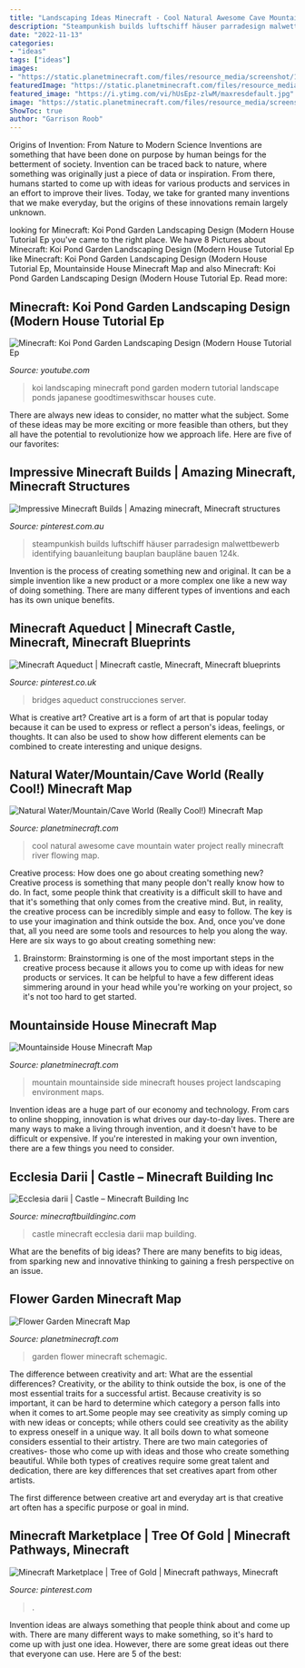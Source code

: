 ```yaml
---
title: "Landscaping Ideas Minecraft - Cool Natural Awesome Cave Mountain Water Project Really Minecraft River Flowing Map"
description: "Steampunkish builds luftschiff häuser parradesign malwettbewerb identifying bauanleitung bauplan baupläne bauen 124k"
date: "2022-11-13"
categories:
- "ideas"
tags: ["ideas"]
images:
- "https://static.planetminecraft.com/files/resource_media/screenshot/1228/2012-07-11_130737_2865187.jpg"
featuredImage: "https://static.planetminecraft.com/files/resource_media/screenshot/1211/2012-03-14_232034_1703735.jpg"
featured_image: "https://i.ytimg.com/vi/hUsEpz-zlwM/maxresdefault.jpg"
image: "https://static.planetminecraft.com/files/resource_media/screenshot/1334/2013-08-22_170625_6245282.jpg"
ShowToc: true
author: "Garrison Roob"
---
```



Origins of Invention: From Nature to Modern Science
Inventions are something that have been done on purpose by human beings for the betterment of society. Invention can be traced back to nature, where something was originally just a piece of data or inspiration. From there, humans started to come up with ideas for various products and services in an effort to improve their lives. Today, we take for granted many inventions that we make everyday, but the origins of these innovations remain largely unknown.

	

		
looking for Minecraft: Koi Pond Garden Landscaping Design (Modern House Tutorial Ep you've came to the right place. We have 8 Pictures about Minecraft: Koi Pond Garden Landscaping Design (Modern House Tutorial Ep like Minecraft: Koi Pond Garden Landscaping Design (Modern House Tutorial Ep, Mountainside House Minecraft Map and also Minecraft: Koi Pond Garden Landscaping Design (Modern House Tutorial Ep. Read more:
		
    
## Minecraft: Koi Pond Garden Landscaping Design (Modern House Tutorial Ep

<img loading=lazy src="https://i.ytimg.com/vi/hUsEpz-zlwM/maxresdefault.jpg" onerror="this.onerror=null;this.src='https://tse3.mm.bing.net/th?id=OIP.fdZb7rkQWEMrOiB92oC2DAHaEK&amp;pid=15.1';" alt="Minecraft: Koi Pond Garden Landscaping Design (Modern House Tutorial Ep">

_Source: youtube.com_

>koi landscaping minecraft pond garden modern tutorial landscape ponds japanese goodtimeswithscar houses cute. 

	

There are always new ideas to consider, no matter what the subject. Some of these ideas may be more exciting or more feasible than others, but they all have the potential to revolutionize how we approach life. Here are five of our favorites: 

    
## Impressive Minecraft Builds | Amazing Minecraft, Minecraft Structures

<img loading=lazy src="https://i.pinimg.com/736x/e5/3a/03/e53a039178c8ac07cfc01413de86a210.jpg" onerror="this.onerror=null;this.src='https://tse2.mm.bing.net/th?id=OIP.Xqe4xIxE9NGqVBY8qRr02AHaJ3&amp;pid=15.1';" alt="Impressive Minecraft Builds | Amazing minecraft, Minecraft structures">

_Source: pinterest.com.au_

>steampunkish builds luftschiff häuser parradesign malwettbewerb identifying bauanleitung bauplan baupläne bauen 124k. 

	

Invention is the process of creating something new and original. It can be a simple invention like a new product or a more complex one like a new way of doing something. There are many different types of inventions and each has its own unique benefits.

    
## Minecraft Aqueduct | Minecraft Castle, Minecraft, Minecraft Blueprints

<img loading=lazy src="https://i.pinimg.com/736x/41/83/c8/4183c8de69dd39be29f504fef103670d.jpg" onerror="this.onerror=null;this.src='https://tse3.mm.bing.net/th?id=OIP.GEBL83mtbVyw_Lv8mCDoCAHaEK&amp;pid=15.1';" alt="Minecraft Aqueduct | Minecraft castle, Minecraft, Minecraft blueprints">

_Source: pinterest.co.uk_

>bridges aqueduct construcciones server. 

	

What is creative art?
Creative art is a form of art that is popular today because it can be used to express or reflect a person's ideas, feelings, or thoughts. It can also be used to show how different elements can be combined to create interesting and unique designs.

    
## Natural Water/Mountain/Cave World (Really Cool!) Minecraft Map

<img loading=lazy src="https://static.planetminecraft.com/files/resource_media/screenshot/1228/2012-07-11_130737_2865187.jpg" onerror="this.onerror=null;this.src='https://tse3.mm.bing.net/th?id=OIP.5g9qrjsufwc8XZs2ZFzABQHaFk&amp;pid=15.1';" alt="Natural Water/Mountain/Cave World (Really Cool!) Minecraft Map">

_Source: planetminecraft.com_

>cool natural awesome cave mountain water project really minecraft river flowing map. 

	

Creative process: How does one go about creating something new?
Creative process is something that many people don't really know how to do. In fact, some people think that creativity is a difficult skill to have and that it's something that only comes from the creative mind. But, in reality, the creative process can be incredibly simple and easy to follow. The key is to use your imagination and think outside the box. And, once you've done that, all you need are some tools and resources to help you along the way. Here are six ways to go about creating something new: 
1) Brainstorm: Brainstorming is one of the most important steps in the creative process because it allows you to come up with ideas for new products or services. It can be helpful to have a few different ideas simmering around in your head while you're working on your project, so it's not too hard to get started.

    
## Mountainside House Minecraft Map

<img loading=lazy src="https://static.planetminecraft.com/files/resource_media/screenshot/1211/2012-03-14_232034_1703735.jpg" onerror="this.onerror=null;this.src='https://tse3.mm.bing.net/th?id=OIP.N7jakVvVuXbPuN74ESWzMAHaEK&amp;pid=15.1';" alt="Mountainside House Minecraft Map">

_Source: planetminecraft.com_

>mountain mountainside side minecraft houses project landscaping environment maps. 

	

Invention ideas are a huge part of our economy and technology. From cars to online shopping, innovation is what drives our day-to-day lives. There are many ways to make a living through invention, and it doesn't have to be difficult or expensive. If you're interested in making your own invention, there are a few things you need to consider.

    
## Ecclesia Darii | Castle – Minecraft Building Inc

<img loading=lazy src="http://minecraftbuildinginc.com/wp-content/uploads/2013/10/Ecclesia-darii-Minecraft-castle-ideas.jpg" onerror="this.onerror=null;this.src='https://tse4.mm.bing.net/th?id=OIP.RZ4XJAeC74LV9apZtxA8_gHaEK&amp;pid=15.1';" alt="Ecclesia darii | Castle – Minecraft Building Inc">

_Source: minecraftbuildinginc.com_

>castle minecraft ecclesia darii map building. 

	

What are the benefits of big ideas?
There are many benefits to big ideas, from sparking new and innovative thinking to gaining a fresh perspective on an issue.

    
## Flower Garden Minecraft Map

<img loading=lazy src="https://static.planetminecraft.com/files/resource_media/screenshot/1334/2013-08-22_170625_6245282.jpg" onerror="this.onerror=null;this.src='https://tse3.mm.bing.net/th?id=OIP.l86uNEsWgtXkKX7dmYIlVgHaD0&amp;pid=15.1';" alt="Flower Garden Minecraft Map">

_Source: planetminecraft.com_

>garden flower minecraft schemagic. 

	

The difference between creativity and art: What are the essential differences?
Creativity, or the ability to think outside the box, is one of the most essential traits for a successful artist. Because creativity is so important, it can be hard to determine which category a person falls into when it comes to art.Some people may see creativity as simply coming up with new ideas or concepts; while others could see creativity as the ability to express oneself in a unique way. It all boils down to what someone considers essential to their artistry.
There are two main categories of creatives- those who come up with ideas and those who create something beautiful. While both types of creatives require some great talent and dedication, there are key differences that set creatives apart from other artists. 

The first difference between creative art and everyday art is that creative art often has a specific purpose or goal in mind.

    
## Minecraft Marketplace | Tree Of Gold | Minecraft Pathways, Minecraft

<img loading=lazy src="https://i.pinimg.com/736x/61/15/45/611545b981be5c6d02f7ed6dccaee42a.jpg" onerror="this.onerror=null;this.src='https://tse4.mm.bing.net/th?id=OIP.jKlEJbhj9DoriUyYvPrf-QHaEK&amp;pid=15.1';" alt="Minecraft Marketplace | Tree of Gold | Minecraft pathways, Minecraft">

_Source: pinterest.com_

>. 

	

Invention ideas are always something that people think about and come up with. There are many different ways to make something, so it's hard to come up with just one idea. However, there are some great ideas out there that everyone can use. Here are 5 of the best: 

